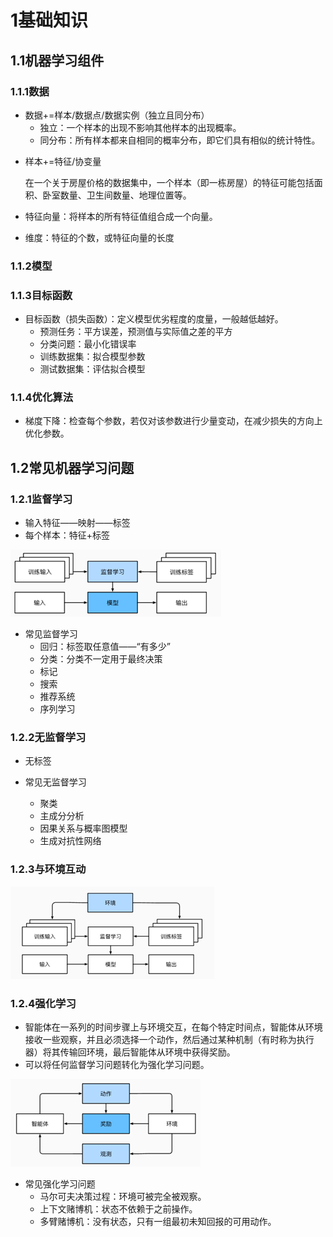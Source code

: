 # 1基础知识

## 1.1机器学习组件

### 1.1.1数据

* 数据+=样本/数据点/数据实例（独立且同分布）
	* 独立：一个样本的出现不影响其他样本的出现概率。
	* 同分布：所有样本都来自相同的概率分布，即它们具有相似的统计特性。

- 样本+=特征/协变量

	在一个关于房屋价格的数据集中，一个样本（即一栋房屋）的特征可能包括面积、卧室数量、卫生间数量、地理位置等。

- 特征向量：将样本的所有特征值组合成一个向量。

- 维度：特征的个数，或特征向量的长度

### 1.1.2模型

### 1.1.3目标函数

- 目标函数（损失函数）：定义模型优劣程度的度量，一般越低越好。
	- 预测任务：平方误差，预测值与实际值之差的平方
	- 分类问题：最小化错误率
	- 训练数据集：拟合模型参数
	- 测试数据集：评估拟合模型

### 1.1.4优化算法

- 梯度下降：检查每个参数，若仅对该参数进行少量变动，在减少损失的方向上优化参数。

	

## 1.2常见机器学习问题

### 1.2.1监督学习

- 输入特征——映射——标签
- 每个样本：特征+标签

![p1](image/01/p1.png) 

- 常见监督学习
	- 回归：标签取任意值——“有多少”
	- 分类：分类不一定用于最终决策
	- 标记
	- 搜索
	- 推荐系统
	- 序列学习

### 1.2.2无监督学习

- 无标签

- 常见无监督学习
	- 聚类
	- 主成分分析
	- 因果关系与概率图模型
	- 生成对抗性网络

### 1.2.3与环境互动

![p2](image/01/p2.png) 

### 1.2.4强化学习

- 智能体在一系列的时间步骤上与环境交互，在每个特定时间点，智能体从环境接收一些观察，并且必须选择一个动作，然后通过某种机制（有时称为执行器）将其传输回环境，最后智能体从环境中获得奖励。
- 可以将任何监督学习问题转化为强化学习问题。

 ![p3](image/01/p3.png) 

- 常见强化学习问题
	- 马尔可夫决策过程：环境可被完全被观察。
	- 上下文赌博机：状态不依赖于之前操作。
	- 多臂赌博机：没有状态，只有一组最初未知回报的可用动作。

